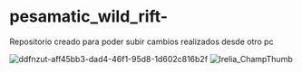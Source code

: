 # pesamatic_wild_rift-

Repositorio creado para poder subir cambios realizados desde otro pc 

![ddfnzut-aff45bb3-dad4-46f1-95d8-1d602c816b2f](https://user-images.githubusercontent.com/111362778/228653567-99859b7b-957d-43ec-b40c-afb5b6ea8e65.gif)
![Irelia_ChampThumb](https://user-images.githubusercontent.com/111362778/228654635-4fdb056f-21a8-47c5-bd63-5f2275d09dfa.jpg)
